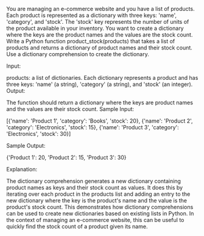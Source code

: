 You are managing an e-commerce website and you have a list of products. Each product is represented as a dictionary with three keys: 'name', 'category', and 'stock'. The 'stock' key represents the number of units of the product available in your inventory. You want to create a dictionary where the keys are the product names and the values are the stock count. Write a Python function product_stock(products) that takes a list of products and returns a dictionary of product names and their stock count. Use a dictionary comprehension to create the dictionary.

Input:

products: a list of dictionaries. Each dictionary represents a product and has three keys: 'name' (a string), 'category' (a string), and 'stock' (an integer).
Output:

The function should return a dictionary where the keys are product names and the values are their stock count.
Sample Input:

[{'name': 'Product 1', 'category': 'Books', 'stock': 20}, {'name': 'Product 2', 'category': 'Electronics', 'stock': 15}, {'name': 'Product 3', 'category': 'Electronics', 'stock': 30}]

Sample Output:

{'Product 1': 20, 'Product 2': 15, 'Product 3': 30}

Explanation:

The dictionary comprehension generates a new dictionary containing product names as keys and their stock count as values. It does this by iterating over each product in the products list and adding an entry to the new dictionary where the key is the product's name and the value is the product's stock count. This demonstrates how dictionary comprehensions can be used to create new dictionaries based on existing lists in Python. In the context of managing an e-commerce website, this can be useful to quickly find the stock count of a product given its name.